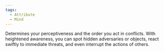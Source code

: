 ```yaml
---  
tags:  
  - Attribute  
  - Mind  
---  
```

Determines your perceptiveness and the order you act in conflicts. With heightened awareness, you can spot hidden adversaries or objects, react swiftly to immediate threats, and even interrupt the actions of others.  
